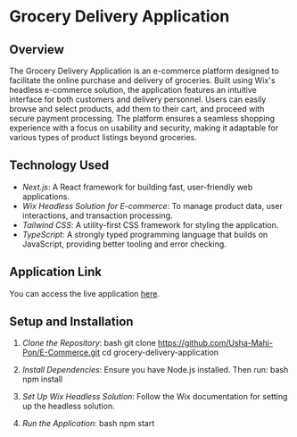 # Grocery Delivery Application

## Overview

The Grocery Delivery Application is an e-commerce platform designed to facilitate the online purchase and delivery of groceries. Built using Wix's headless e-commerce solution, the application features an intuitive interface for both customers and delivery personnel. Users can easily browse and select products, add them to their cart, and proceed with secure payment processing. The platform ensures a seamless shopping experience with a focus on usability and security, making it adaptable for various types of product listings beyond groceries.

## Technology Used

- *Next.js*: A React framework for building fast, user-friendly web applications.
- *Wix Headless Solution for E-commerce*: To manage product data, user interactions, and transaction processing.
- *Tailwind CSS*: A utility-first CSS framework for styling the application.
- *TypeScript*: A strongly typed programming language that builds on JavaScript, providing better tooling and error checking.

## Application Link

You can access the live application [here](https://e-commerce-ashen-delta.vercel.app/).

## Setup and Installation
1. *Clone the Repository*:
    bash
    git clone https://github.com/Usha-Mahi-Pon/E-Commerce.git
    cd grocery-delivery-application
    

2. *Install Dependencies*:
    Ensure you have Node.js installed. Then run:
    bash
    npm install
    

3. *Set Up Wix Headless Solution*:
    Follow the Wix documentation for setting up the headless solution.

4. *Run the Application*:
    bash
    npm start
    
